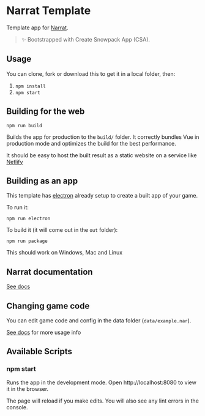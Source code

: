 # Narrat Template

Template app for [Narrat](https://github.com/nialna/narrat).

> ✨ Bootstrapped with Create Snowpack App (CSA).

## Usage

You can clone, fork or download this to get it in a local folder, then:

1. `npm install`
2. `npm start`

## Building for the web

`npm run build`

Builds the app for production to the `build/` folder.
It correctly bundles Vue in production mode and optimizes the build for the best performance.

It should be easy to host the built result as a static website on a service like [Netlify](https://www.netlify.com)

## Building as an app

This template has [electron](https://www.electronjs.org) already setup to create a built app of your game.

To run it:

`npm run electron`

To build it (it will come out in the `out` folder):

`npm run package`

This should work on Windows, Mac and Linux

## Narrat documentation

[See docs](https://docs.get-narrat.com)

## Changing game code

You can edit game code and config in the data folder (`data/example.nar`).

[See docs](https://docs.get-narrat.com) for more usage info

## Available Scripts

### npm start

Runs the app in the development mode.
Open http://localhost:8080 to view it in the browser.

The page will reload if you make edits.
You will also see any lint errors in the console.
